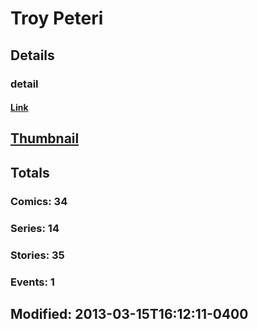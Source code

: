 # Troy  Peteri 
## Details
### detail
#### [Link](http://marvel.com/comics/creators/1032/troy_peteri?utm_campaign=apiRef&utm_source=225578a89fc76f3d20fbffda5d17a88d)
## [Thumbnail](http://i.annihil.us/u/prod/marvel/i/mg/3/10/4bb513708717a.jpg)
## Totals
### Comics: 34
### Series: 14
### Stories: 35
### Events: 1
## Modified: 2013-03-15T16:12:11-0400